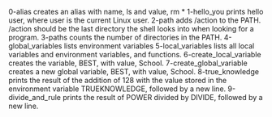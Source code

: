 0-alias creates an alias with name, ls and value, rm *
1-hello_you prints hello user, where user is the current Linux user.
2-path adds /action to the PATH. /action should be the last directory the shell looks into when looking for a program.
3-paths  counts the number of directories in the PATH.
4-global_variables lists environment variables
5-local_variables lists all local variables and environment variables, and functions.
6-create_local_variable creates the variable, BEST, with value, School.
7-create_global_variable creates a new global variable, BEST, with value, School.
8-true_knowledge prints the result of the addition of 128 with the value stored in the environment variable TRUEKNOWLEDGE, followed by a new line.
9-divide_and_rule prints the result of POWER divided by DIVIDE, followed by a new line.
